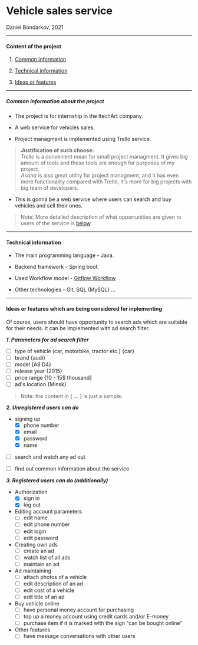 
# Vehicle sales service

Daniel Bondarkov, 2021

***

#### Content of the project

1. [Common information](#common-info)

2. [Technical information](#tech-info)

3. [Ideas or features](#features)

***

<a id="common-info"></a>

##### Common information about the project

* The project is for internship in the ItechArt company.  

* A web service for vehicles sales.  

* Project managment is implemented using Trello service.

> **Justification of such choose:**  
> *Trello* is a convenient mean for small project managment. It gives big amount of tools and these tools are enough for purposes of my project.  
> *Asana* is also great utility for project managment, and it has even more functionality compared with Trello, it's more for big projects with big team of developers. 

* This is gonna be a web service where users can search and buy vehicles and sell their ones.  

> Note: More detailed description of what opportunities are given to users of the service is [below](#features).


***

<a id="tech-info"></a>

#### Technical information  

* The main programming language - Java. 

* Backend framework - Spring boot.  

* Used Workflow model - [Gitflow Workflow][1]

* Other technologies - Git, SQL (MySQL) ...

[1]: <https://www.atlassian.com/git/tutorials/comparing-workflows/gitflow-workflow> "Gitflow model"


***

<a id="features"></a>

#### Ideas or features which are being considered for inplementing

Of course, users should have opportunity to search ads which are suitable for their needs. It can be implemented with ad search filter.  


***1. Parameters for ad search filter***

- [ ] type of vehicle (car, motorbike, tractor etc.) {car}
- [ ] brand {audi}
- [ ] model {A8 D4}
- [ ] release year {2015}
- [ ] price range {10 - 15$ thousand}
- [ ] ad's location {Minsk}

> Note: the content in { ... } is just a sample.

***2. Unregistered users can do***

* signing up
    - [x] phone number
    - [x] email
    - [x] password
    - [x] name
- [ ] search and watch any ad out
- [ ] find out common information about the service  


***3. Registered users can do (additionally)***

* Authorization
    - [x] sign in
    - [x] log out

* Editing account parameters
    - [ ] edit name
    - [ ] edit phone number
    - [ ] edit login
    - [ ] edit password
    
* Creating own ads
    - [ ] create an ad
    - [ ] watch list of all ads
    - [ ] maintain an ad

* Ad maintaining
    - [ ] attach photos of a vehicle
    - [ ] edit description of an ad
    - [ ] edit cost of a vehicle
    - [ ] edit title of an ad

* Buy vehicle online 
    - [ ] have personal money account for purchasing
    - [ ] top up a money account using credit cards and/or E-money
    - [ ] purchase item if it is marked with the sign "can be bought online"

* Other features
    - [ ] have message conversations with other users